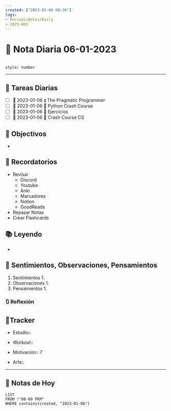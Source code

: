 ```yaml
---
created: ["2023-01-06 09:36"]
tags:
- PeriodicNotes/Daily
- 2023-W01
---
```


# 📅 Nota Diaria 06-01-2023
```toc

style: number

```

---
## 🔷 Tareas Diarias
- [ ] 📅 2023-01-06 ⏫ The Pragmatic Programmer
- [ ] 📅 2023-01-06 🔼 Python Crash Course
- [ ] 📅 2023-01-06 🔼 Ejercicios
- [ ] 📅 2023-01-06 🔽 Crash Course CS

## 🎯 Objectivos
- 
## 📕 Recordatorios
- Revisar
	- Discord
	- Youtube
	- Anki
	- Marcadores
	- Notion
	- GoodReads
- Repasar Notas
- Crear Flashcards

## 📚 Leyendo
- 
## 💬 Sentimientos, Observaciones, Pensamientos 
1. Sentimientos
	1. 
2. Observaciones
	1. 
3. Pensamientos
	1. 
### 🔃 Reflexión

## 🔷Tracker

- Estudio::

- Workout::

- Motivación:: 7

- Arte::
---

## 📅 Notas de Hoy
```dataview
LIST 
FROM !"00-09 PKM" 
WHERE contains(created, "2023-01-06")
```